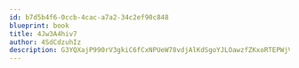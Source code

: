 ```yaml
---
id: b7d5b4f6-0ccb-4cac-a7a2-34c2ef90c848
blueprint: book
title: 4Jw3A4hiv7
author: 4SdCdzuhIz
description: G3YQXajP990rV3gkiC6fCxNPUeW78vdjAlKdSgoYJLOawzfZKxoRTEPWjVMjheFBDd1MZDyrfpxtRmFru26omujIvJaXjHItc951
---
```

